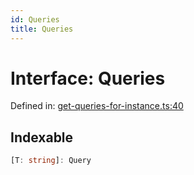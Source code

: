 ```yaml
---
id: Queries
title: Queries
---
```


<!-- DO NOT EDIT: this page is autogenerated from the type comments -->

# Interface: Queries

Defined in: [get-queries-for-instance.ts:40](https://github.com/crutchcorn/cli-testing-library/blob/main/packages/cli-testing-library/src/get-queries-for-instance.ts#L40)

## Indexable

```ts
[T: string]: Query
```

